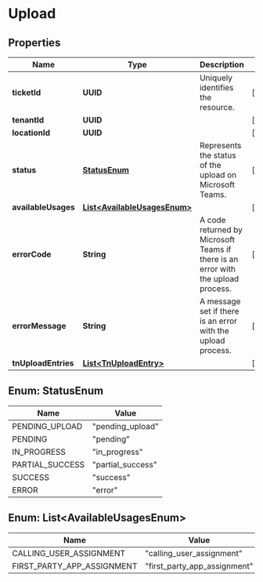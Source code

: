 

# Upload


## Properties

| Name | Type | Description | Notes |
|------------ | ------------- | ------------- | -------------|
|**ticketId** | **UUID** | Uniquely identifies the resource. |  [optional] |
|**tenantId** | **UUID** |  |  [optional] |
|**locationId** | **UUID** |  |  [optional] |
|**status** | [**StatusEnum**](#StatusEnum) | Represents the status of the upload on Microsoft Teams. |  [optional] |
|**availableUsages** | [**List&lt;AvailableUsagesEnum&gt;**](#List&lt;AvailableUsagesEnum&gt;) |  |  [optional] |
|**errorCode** | **String** | A code returned by Microsoft Teams if there is an error with the upload process. |  [optional] |
|**errorMessage** | **String** | A message set if there is an error with the upload process. |  [optional] |
|**tnUploadEntries** | [**List&lt;TnUploadEntry&gt;**](TnUploadEntry.md) |  |  [optional] |



## Enum: StatusEnum

| Name | Value |
|---- | -----|
| PENDING_UPLOAD | &quot;pending_upload&quot; |
| PENDING | &quot;pending&quot; |
| IN_PROGRESS | &quot;in_progress&quot; |
| PARTIAL_SUCCESS | &quot;partial_success&quot; |
| SUCCESS | &quot;success&quot; |
| ERROR | &quot;error&quot; |



## Enum: List&lt;AvailableUsagesEnum&gt;

| Name | Value |
|---- | -----|
| CALLING_USER_ASSIGNMENT | &quot;calling_user_assignment&quot; |
| FIRST_PARTY_APP_ASSIGNMENT | &quot;first_party_app_assignment&quot; |



